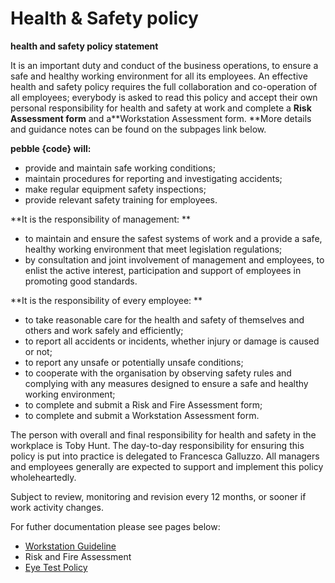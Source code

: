 # Health & Safety policy

**health and safety policy statement**

It is an important duty and conduct of the business operations, to ensure a safe and healthy working environment for all its employees. An effective health and safety policy requires the full collaboration and co-operation of all employees; everybody is asked to read this policy and accept their own personal responsibility for health and safety at work and complete a **Risk Assessment form** and a**Workstation Assessment form. **More details and guidance notes can be found on the subpages link below.

**pebble {code} will:**

- provide and maintain safe working conditions; 
- maintain procedures for reporting and investigating accidents; 
- make regular equipment safety inspections; 
- provide relevant safety training for employees.

**It is the responsibility of management: **

- to maintain and ensure the safest systems of work and a provide a safe, healthy working environment that meet legislation regulations;
- by consultation and joint involvement of management and employees, to enlist the active interest, participation and support of employees in promoting good standards.

**It is the responsibility of every employee: **

- to take reasonable care for the health and safety of themselves and others and work safely and efficiently;
- to report all accidents or incidents, whether injury or damage is caused or not; 
- to report any unsafe or potentially unsafe conditions; 
- to cooperate with the organisation by observing safety rules and complying with any measures designed to ensure a safe and healthy working environment;
- to complete and submit a Risk and Fire Assessment form;
- to complete and submit a Workstation Assessment form. 

The person with overall and final responsibility for health and safety in the workplace is Toby Hunt. The day-to-day responsibility for ensuring this policy is put into practice is delegated to Francesca Galluzzo. All managers and employees generally are expected to support and implement this policy wholeheartedly.

Subject to review, monitoring and revision every 12 months, or sooner if work activity changes.

For futher documentation please see pages below:

- [Workstation Guideline](great-place-to-work/policies/workstation-guideline.md)
- Risk and Fire Assessment
- [Eye Test Policy](great-place-to-work/policies/eye-test.md)
